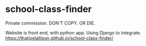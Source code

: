 # school-class-finder
Private commission. DON'T COPY. OR DIE.

Website is front end, with python app. Using Django to integrate.
https://thatjoelallison.github.io/school-class-finder/
